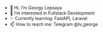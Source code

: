 - 👋 Hi, I’m Georgy Lepsaya
- 👀 I’m interested in Fullstack Development
- ✨ Currently learning: FastAPI, Laravel
- 📫 How to reach me: Telegram @lv_george

<!---
georgelepsaya/georgelepsaya is a ✨ special ✨ repository because its `README.md` (this file) appears on your GitHub profile.
You can click the Preview link to take a look at your changes.
--->
